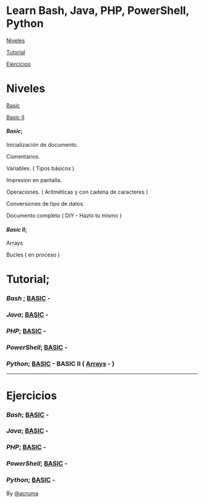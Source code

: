 # Learn Bash, Java, PHP, PowerShell, Python  

[Niveles](https://github.com/acruma/learn/tree/master/spanish#niveles)

[Tutorial](https://github.com/acruma/learn/tree/master/spanish#tutorial)

[Ejercicios](https://github.com/acruma/learn/tree/master/spanish#ejercicios)

# Niveles

[Basic](https://github.com/acruma/learn/tree/master/spanish#basic)

[Basic II](https://github.com/acruma/learn/tree/master/spanish#basic-ii)

#### *Basic*;

Inicialización de documento.

Comentarios.

Variables. ( Tipos básicos )

Impresion en pantalla.

Operaciones. ( Aritméticas y con cadena de caracteres )

Conversiones de tipo de datos.

Documento completo ( DIY - Hazlo tu mismo )

#### *Basic II*;

Arrays 

Bucles ( en proceso )

# Tutorial;  


### *Bash* ; [BASIC](https://github.com/acruma/learn/blob/master/spanish/basic/bash.md) -
### *Java*; [BASIC](https://github.com/acruma/learn/blob/master/spanish/basic/java.md) - 
### *PHP*; [BASIC](https://github.com/acruma/learn/blob/master/spanish/basic/php.md) - 
### *PowerShell*; [BASIC](https://github.com/acruma/learn/blob/master/spanish/basic/powershell.md) - 
### *Python*; [BASIC](https://github.com/acruma/learn/blob/master/spanish/basic/python.md) - BASIC II ( [Arrays](https://github.com/acruma/learn/blob/master/spanish/basic2/arrays/python.md) - )


***

# Ejercicios 


### *Bash*; [BASIC](https://github.com/acruma/learn/blob/master/spanish/basic/Ejercicios/bash.md) -
### *Java*; [BASIC](https://github.com/acruma/learn/blob/master/spanish/basic/Ejercicios/java.md) - 
### *PHP*; [BASIC](https://github.com/acruma/learn/blob/master/spanish/basic/Ejercicios/php.md) -
### *PowerShell*; [BASIC](https://github.com/acruma/learn/blob/master/spanish/basic/Ejercicios/powershell.md) -
### *Python*; [BASIC](https://github.com/acruma/learn/blob/master/spanish/basic/Ejercicios/python.md) - 


By [@acruma](https://github.com/acruma)
